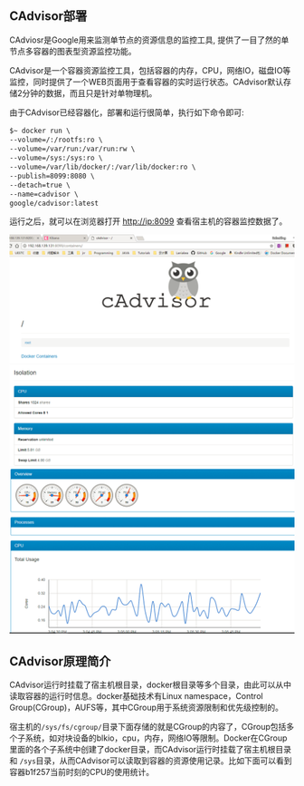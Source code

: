 ## CAdvisor部署

CAdviosr是Google用来监测单节点的资源信息的监控工具, 提供了一目了然的单节点多容器的图表型资源监控功能。

CAdvisor是一个容器资源监控工具，包括容器的内存，CPU，网络IO，磁盘IO等监控，同时提供了一个WEB页面用于查看容器的实时运行状态。CAdvisor默认存储2分钟的数据，而且只是针对单物理机。

由于CAdvisor已经容器化，部署和运行很简单，执行如下命令即可:

```
$~ docker run \
--volume=/:/rootfs:ro \
--volume=/var/run:/var/run:rw \
--volume=/sys:/sys:ro \
--volume=/var/lib/docker/:/var/lib/docker:ro \
--publish=8099:8080 \
--detach=true \
--name=cadvisor \
google/cadvisor:latest
```

运行之后，就可以在浏览器打开 [http://ip:8099](http://ip:8099) 查看宿主机的容器监控数据了。

![](/assets/Cadvisor1.png)![](/assets/Cadvisor2.png)![](/assets/Cadvisor3.png)

## CAdvisor原理简介

CAdvisor运行时挂载了宿主机根目录，docker根目录等多个目录，由此可以从中读取容器的运行时信息。docker基础技术有Linux namespace，Control Group\(CGroup\)，AUFS等，其中CGroup用于系统资源限制和优先级控制的。

宿主机的`/sys/fs/cgroup/`目录下面存储的就是CGroup的内容了，CGroup包括多个子系统，如对块设备的blkio，cpu，内存，网络IO等限制。Docker在CGroup里面的各个子系统中创建了docker目录，而CAdvisor运行时挂载了宿主机根目录和 `/sys`目录，从而CAdvisor可以读取到容器的资源使用记录。比如下面可以看到容器b1f257当前时刻的CPU的使用统计。

